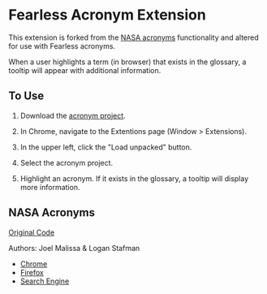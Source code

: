 # Fearless Acronym Extension

This extension is forked from the [NASA acronyms](https://github.com/nasa/NASA-Acronyms) functionality and altered for use with Fearless acronyms.

When a user highlights a term (in browser) that exists in the glossary, a tooltip will appear with additional information.

## To Use

1. Download the [acronym project](https://github.com/FearlessSolutions/acronym_plugin).

2. In Chrome, navigate to the Extentions page (Window > Extensions).

3. In the upper left, click the "Load unpacked" button.

4. Select the acronym project.

5. Highlight an acronym. If it exists in the glossary, a tooltip will display more information.

## NASA Acronyms

[Original Code](https://github.com/nasa/NASA-Acronyms)

Authors: Joel Malissa & Logan Stafman

- [Chrome](https://chrome.google.com/webstore/detail/nasa-acronyms/anpbkdhjbebjjkgdbglbcfaenjldbinf)
- [Firefox](https://addons.mozilla.org/addon/nasa-acronyms)
- [Search Engine](https://nasaacronyms.com)
